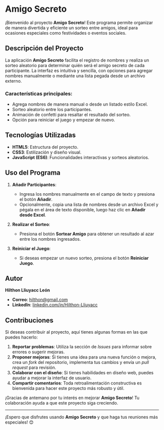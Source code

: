 # Amigo Secreto

¡Bienvenido al proyecto **Amigo Secreto**! Este programa permite organizar de manera divertida y eficiente un sorteo entre amigos, ideal para ocasiones especiales como festividades o eventos sociales.

## Descripción del Proyecto

La aplicación **Amigo Secreto** facilita el registro de nombres y realiza un sorteo aleatorio para determinar quién será el amigo secreto de cada participante. La interfaz es intuitiva y sencilla, con opciones para agregar nombres manualmente o mediante una lista pegada desde un archivo externo.

### Características principales:

- Agrega nombres de manera manual o desde un listado estilo Excel.
- Sorteo aleatorio entre los participantes.
- Animación de confetti para resaltar el resultado del sorteo.
- Opción para reiniciar el juego y empezar de nuevo.

## Tecnologías Utilizadas

- **HTML5**: Estructura del proyecto.
- **CSS3**: Estilización y diseño visual.
- **JavaScript (ES6)**: Funcionalidades interactivas y sorteos aleatorios.

## Uso del Programa

1. **Añadir Participantes**:
   - Ingresa los nombres manualmente en el campo de texto y presiona el botón **Añadir**.
   - Opcionalmente, copia una lista de nombres desde un archivo Excel y pégala en el área de texto disponible, luego haz clic en **Añadir desde Excel**.

2. **Realizar el Sorteo**:
   - Presiona el botón **Sortear Amigo** para obtener un resultado al azar entre los nombres ingresados.

3. **Reiniciar el Juego**:
   - Si deseas empezar un nuevo sorteo, presiona el botón **Reiniciar Juego**.

## Autor

**Hilthon Lliuyacc León**  
- **Correo**: [hilthon@gmail.com](mailto:hilthon@gmail.com)  
- **LinkedIn**: [linkedin.com/in/Hilthon-Lliuyacc](https://www.linkedin.com/in/Hilthon-Lliuyacc)  

## Contribuciones

Si deseas contribuir al proyecto, aquí tienes algunas formas en las que puedes hacerlo:

1. **Reportar problemas**: Utiliza la sección de *Issues* para informar sobre errores o sugerir mejoras.
2. **Proponer mejoras**: Si tienes una idea para una nueva función o mejora, crea un *fork* del repositorio, implementa tus cambios y envía un *pull request* para revisión.
3. **Colaborar con el diseño**: Si tienes habilidades en diseño web, puedes ayudar a mejorar la interfaz de usuario.
4. **Compartir comentarios**: Toda retroalimentación constructiva es bienvenida para hacer este proyecto más robusto y útil.

¡Gracias de antemano por tu interés en mejorar **Amigo Secreto**! Tu colaboración ayuda a que este proyecto siga creciendo.

---

¡Espero que disfrutes usando **Amigo Secreto** y que haga tus reuniones más especiales! 😊

